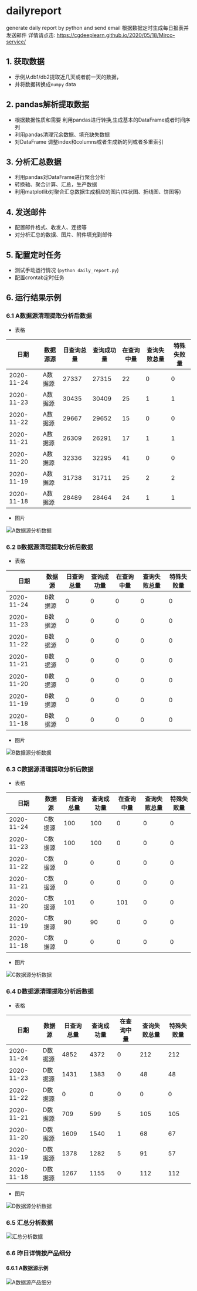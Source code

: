 # dailyreport
generate daily report by python and send  email 
根据数据定时生成每日报表并发送邮件
详情请点击: https://cgdeeplearn.github.io/2020/05/18/Mirco-service/

## 1. 获取数据

- 示例从db1/db2提取近几天或者前一天的数据，
- 并将数据转换成`numpy` data
    
## 2. pandas解析提取数据

- 根据数据性质和需要 利用pandas进行转换,生成基本的DataFrame或者时间序列
- 利用pandas清理冗余数据、填充缺失数据
- 对DataFrame 调整index和columns或者生成新的列或者多重索引

    
## 3. 分析汇总数据

- 利用pandas对DataFrame进行聚合分析
- 转换轴、聚合计算、汇总，生产数据
- 利用matplotlib对聚合汇总数据生成相应的图片(柱状图、折线图、饼图等)
    
## 4. 发送邮件

- 配置邮件格式、收发人、连接等
- 对分析汇总的数据、图片、附件填充到邮件
   
## 5. 配置定时任务

- 测试手动运行情况 (`python daily_report.py`)
- 配置crontab定时任务


## 6. 运行结果示例

### 6.1 A数据源清理提取分析后数据

- 表格

|日期| 数据源源 |日查询总量|查询成功量 |在查询中量 |查询失败总量|特殊失败量|
|-|-|-|-|-|-|-|
|2020-11-24	|A数据源|	27337|	27315|	22	|0|	0|
|2020-11-23 |A数据源|	30435|	30409|	25	|1|	1|
|2020-11-22 |A数据源|	29667|	29652|	15	|0|	0|
|2020-11-21	|A数据源|	26309|	26291|	17	|1|	1|
|2020-11-20	|A数据源|	32336|	32295|	41	|0|	0|
|2020-11-19	|A数据源|	31738|	31711|	25	|2|	2|
|2020-11-18	|A数据源|	28489|	28464|	24	|1|	1|

- 图片

![A数据源分析数据](files/A.png)

### 6.2 B数据源清理提取分析后数据

- 表格

|日期| 数据源 |日查询总量|查询成功量 |在查询中量 |查询失败总量|特殊失败量|
|-|-|-|-|-|-|-|
|2020-11-24	|B数据源|	0|	0|	0	|0|	0|
|2020-11-23 |B数据源|	0|	0|	0	|0|	0|
|2020-11-22 |B数据源|	0|	0|	0	|0|	0|
|2020-11-21	|B数据源|	0|	0|	0	|0|	0|
|2020-11-20	|B数据源|	0|	0|	0	|0|	0|
|2020-11-19	|B数据源|	0|	0|	0	|0|	0|
|2020-11-18	|B数据源|	0|	0|	0	|0|	0|

- 图片

![B数据源分析数据](files/B.png)

### 6.3 C数据源清理提取分析后数据

- 表格

|日期| 数据源 |日查询总量|查询成功量 |在查询中量 |查询失败总量|特殊失败量|
|-|-|-|-|-|-|-|
|2020-11-24	|C数据源|	100|100|	0	|0|	0|
|2020-11-23 |C数据源|	100|100|	0	|0|	0|
|2020-11-22 |C数据源|	0|	0|	0	|0|	0|
|2020-11-21	|C数据源|	0|	0|	0	|0|	0|
|2020-11-20	|C数据源|	101|0|	101	|0|	0|
|2020-11-19	|C数据源|	90|	90|	0	|0|	0|
|2020-11-18	|C数据源|	0|	0|	0	|0|	0|

- 图片

![C数据源分析数据](files/C.png)

### 6.4 D数据源清理提取分析后数据

- 表格

|日期| 数据源 |日查询总量|查询成功量 |在查询中量 |查询失败总量|特殊失败量|
|-|-|-|-|-|-|-|
|2020-11-24	|D数据源|	4852|	4372|	0	|212|	212|
|2020-11-23 |D数据源|	1431|	1383|	0	|48|	48|
|2020-11-22 |D数据源|	0|	0|	0	|0|	0|
|2020-11-21	|D数据源|	709|	599|	5	|105|	105|
|2020-11-20	|D数据源|	1609|	1540|	1	|68|	67|
|2020-11-19	|D数据源|	1378|	1282|	5	|91|	57|
|2020-11-18	|D数据源|	1267|	1155|	0	|112|	112|

- 图片

![D数据源分析数据](files/D.png)

### 6.5 汇总分析数据

![汇总分析数据](files/sum.png)

### 6.6 昨日详情按产品细分

#### 6.6.1 A数据源示例

![A数据源产品细分](files/yestoday_detail.png)

